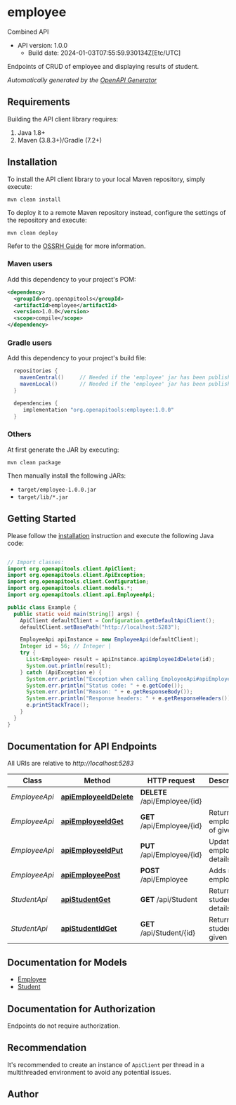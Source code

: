 # employee

Combined API
- API version: 1.0.0
  - Build date: 2024-01-03T07:55:59.930134Z[Etc/UTC]

Endpoints of CRUD of employee and displaying results of student.


*Automatically generated by the [OpenAPI Generator](https://openapi-generator.tech)*


## Requirements

Building the API client library requires:
1. Java 1.8+
2. Maven (3.8.3+)/Gradle (7.2+)

## Installation

To install the API client library to your local Maven repository, simply execute:

```shell
mvn clean install
```

To deploy it to a remote Maven repository instead, configure the settings of the repository and execute:

```shell
mvn clean deploy
```

Refer to the [OSSRH Guide](http://central.sonatype.org/pages/ossrh-guide.html) for more information.

### Maven users

Add this dependency to your project's POM:

```xml
<dependency>
  <groupId>org.openapitools</groupId>
  <artifactId>employee</artifactId>
  <version>1.0.0</version>
  <scope>compile</scope>
</dependency>
```

### Gradle users

Add this dependency to your project's build file:

```groovy
  repositories {
    mavenCentral()     // Needed if the 'employee' jar has been published to maven central.
    mavenLocal()       // Needed if the 'employee' jar has been published to the local maven repo.
  }

  dependencies {
     implementation "org.openapitools:employee:1.0.0"
  }
```

### Others

At first generate the JAR by executing:

```shell
mvn clean package
```

Then manually install the following JARs:

* `target/employee-1.0.0.jar`
* `target/lib/*.jar`

## Getting Started

Please follow the [installation](#installation) instruction and execute the following Java code:

```java

// Import classes:
import org.openapitools.client.ApiClient;
import org.openapitools.client.ApiException;
import org.openapitools.client.Configuration;
import org.openapitools.client.models.*;
import org.openapitools.client.api.EmployeeApi;

public class Example {
  public static void main(String[] args) {
    ApiClient defaultClient = Configuration.getDefaultApiClient();
    defaultClient.setBasePath("http://localhost:5283");

    EmployeeApi apiInstance = new EmployeeApi(defaultClient);
    Integer id = 56; // Integer | 
    try {
      List<Employee> result = apiInstance.apiEmployeeIdDelete(id);
      System.out.println(result);
    } catch (ApiException e) {
      System.err.println("Exception when calling EmployeeApi#apiEmployeeIdDelete");
      System.err.println("Status code: " + e.getCode());
      System.err.println("Reason: " + e.getResponseBody());
      System.err.println("Response headers: " + e.getResponseHeaders());
      e.printStackTrace();
    }
  }
}

```

## Documentation for API Endpoints

All URIs are relative to *http://localhost:5283*

Class | Method | HTTP request | Description
------------ | ------------- | ------------- | -------------
*EmployeeApi* | [**apiEmployeeIdDelete**](docs/EmployeeApi.md#apiEmployeeIdDelete) | **DELETE** /api/Employee/{id} | 
*EmployeeApi* | [**apiEmployeeIdGet**](docs/EmployeeApi.md#apiEmployeeIdGet) | **GET** /api/Employee/{id} | Returns employee of given id
*EmployeeApi* | [**apiEmployeeIdPut**](docs/EmployeeApi.md#apiEmployeeIdPut) | **PUT** /api/Employee/{id} | Updates employee details
*EmployeeApi* | [**apiEmployeePost**](docs/EmployeeApi.md#apiEmployeePost) | **POST** /api/Employee | Adds new employee
*StudentApi* | [**apiStudentGet**](docs/StudentApi.md#apiStudentGet) | **GET** /api/Student | Returns all student details
*StudentApi* | [**apiStudentIdGet**](docs/StudentApi.md#apiStudentIdGet) | **GET** /api/Student/{id} | Returns student of given id


## Documentation for Models

 - [Employee](docs/Employee.md)
 - [Student](docs/Student.md)


<a id="documentation-for-authorization"></a>
## Documentation for Authorization

Endpoints do not require authorization.


## Recommendation

It's recommended to create an instance of `ApiClient` per thread in a multithreaded environment to avoid any potential issues.

## Author



